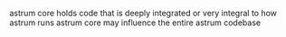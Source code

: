 astrum core holds code that is deeply integrated or very integral to how astrum runs
astrum core may influence the entire astrum codebase
